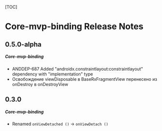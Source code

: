 [TOC]
# Core-mvp-binding Release Notes
## 0.5.0-alpha
##### Core-mvp-binding
* ANDDEP-687 Added "androidx.constraintlayout:constraintlayout" dependency with "implementation" type
* Освобождение viewDisposable в BaseRxFragmentView перенесено из onDestroy в onDestroyView
## 0.3.0
##### Core-mvp-binding
* Renamed `onViewDetached ()` -> `onViewDetach ()`